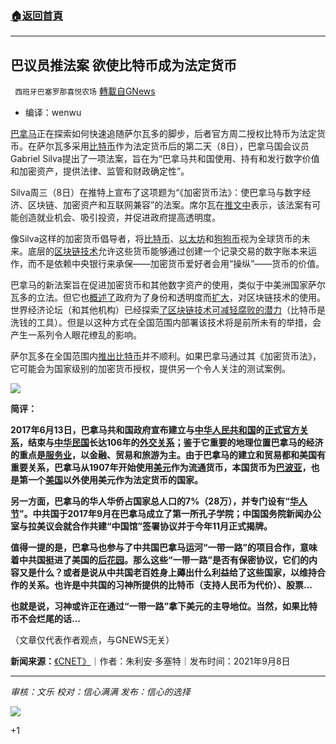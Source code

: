 ###  [:house:返回首頁](https://github.com/ourhimalayas/txt)
---


## 巴议员推法案 欲使比特币成为法定货币
` 西班牙巴塞罗那喜悦农场` [轉載自GNews](https://gnews.org/zh-hans/1523721/)

- 编译：wenwu


[巴拿马](https://zh.wikipedia.org/wiki/%E5%B7%B4%E6%8B%BF%E9%A9%AC)正在探索如何快速追随萨尔瓦多的脚步，后者官方周二授权比特币为法定货币。在萨尔瓦多采用[比特币](https://www.cnet.com/how-to/what-is-bitcoin/)作为法定货币后的第二天（8日），巴拿马国会议员Gabriel Silva提出了一项法案，旨在为“巴拿马共和国使用、持有和发行数字价值和加密资产，提供法律、监管和财政确定性”。

Silva周三（8日）在推特上宣布了这项题为“《加密货币法》：使巴拿马与数字经济、区块链、加密资产和互联网兼容”的法案。席尔瓦在[推文中](https://twitter.com/gabrielsilva8_7/status/1435015640226615299)表示，该法案有可能创造就业机会、吸引投资，并促进政府提高透明度。

像Silva这样的加密货币倡导者，将[比特币](https://www.cnet.com/how-to/what-is-bitcoin/)、[以太坊](https://www.cnet.com/how-to/bitcoin-ethereum-or-litecoin-which-cryptocurrency-is-best-for-you/)和[狗狗](https://www.cnet.com/news/dogecoin-the-origin-story-of-the-elon-musk-supported-cryptocurrency/)[币](https://www.cnet.com/how-to/what-is-bitcoin/)视为全球货币的未来。底层的[区块链技术](https://www.cnet.com/blockchain-decoded/)允许这些货币能够通过创建一个记录交易的数字账本来运作，而不是依赖中央银行来承保——加密货币爱好者会用“操纵”——货币的价值。

巴拿马的新法案旨在促进加密货币和其他数字资产的使用，类似于中美洲国家萨尔瓦多的立法。但它也[概述了](https://97855788-39ff-4655-a39b-3acea3b2f10b.filesusr.com/ugd/3b5653_bd5292fe23de49b08a78728ba65b4761.pdf)政府为了身份和透明度而[扩大](https://97855788-39ff-4655-a39b-3acea3b2f10b.filesusr.com/ugd/3b5653_bd5292fe23de49b08a78728ba65b4761.pdf)，对区块链技术的使用。世界经济论坛（和其他机构）已经探索[了区块链技术可减轻腐败的潜力](https://www.weforum.org/agenda/2020/06/governments-leverage-blockchain-public-procurement-corruption/)（比特币是洗钱的工具）。但是以这种方式在全国范围内部署该技术将是前所未有的举措，会产生一系列令人眼花缭乱的影响。

萨尔瓦多在全国范围内[推出比特币](https://www.cnet.com/personal-finance/your-money/el-salvador-and-bitcoin-everything-you-need-to-know/)并不顺利。如果巴拿马通过其《加密货币法》，它可能会为国家级别的加密货币授权，提供另一个令人关注的测试案例。

![](https://assets.gnews.org/wp-content/uploads/2021/09/unknown-7-6.png)

**简评：**

**2017年6月13日，巴拿马共和国政府宣布建立与[中华人民共和国](https://zh.wikipedia.org/wiki/%E4%B8%AD%E8%8F%AF%E4%BA%BA%E6%B0%91%E5%85%B1%E5%92%8C%E5%9C%8B)的[正式官方关系](https://zh.wikipedia.org/wiki/%E4%B8%AD%E5%9B%BD%EF%BC%8D%E5%B7%B4%E6%8B%BF%E9%A9%AC%E5%85%B3%E7%B3%BB)，结束与[中华民国](https://zh.wikipedia.org/wiki/%E4%B8%AD%E8%8F%AF%E6%B0%91%E5%9C%8B)长达106年的[外交关系](https://zh.wikipedia.org/wiki/%E4%B8%AD%E8%8F%AF%E6%B0%91%E5%9C%8B%E8%88%87%E5%B7%B4%E6%8B%BF%E9%A6%AC%E9%97%9C%E4%BF%82)；鉴于它重要的地理位置巴拿马的经济的重点是[服务业](https://zh.wikipedia.org/wiki/%E6%9C%8D%E5%8A%A1%E4%B8%9A)，以金融、贸易和旅游为主。由于巴拿马的建立和贸易都和美国有重要关系，巴拿马从1907年开始使用[美元](https://zh.wikipedia.org/wiki/%E7%BE%8E%E5%85%83)作为流通货币，本国货币为[巴波亚](https://zh.wikipedia.org/wiki/%E5%B7%B4%E6%8B%BF%E9%A6%AC%E5%B7%B4%E6%B3%A2%E4%BA%9E)，也是第一个[美国](https://zh.wikipedia.org/wiki/%E7%BE%8E%E5%9C%8B)以外使用美元作为法定货币的国家。**

**另一方面，巴拿马的华人华侨占国家总人口的7%（28万），并专门设有“[华人节](https://theory.gmw.cn/2018-12/07/content_32124145.htm)”。中共国于2017年9月在巴拿马成立了第一所孔子学院；中国国务院新闻办公室与拉美议会就合作共建“中国馆”签署协议并于今年11月正式揭牌。**

**值得一提的是，巴拿马也参与了中共国巴拿马运河“一带一路”的项目合作，意味着中共国挺进了美国的[后花园](https://news.sina.com.cn/c/2019-04-07/doc-ihvhiewr3881075.shtml)。那么这些“一带一路”是否有保密协议，它们的内容又是什么？或者是说从中共国老百姓身上薅出什么利益给了这些国家，以维持合作的关系。也许是中共国的习神所提供的比特币（支持人民币为代价）、股票…**

**也就是说，习神或许正在通过“一带一路”拿下美元的主导地位。当然，如果比特币不会烂尾的话…**

（文章仅代表作者观点，与GNEWS无关）

**新闻来源：**[《CNET》](https://www.cnet.com/personal-finance/panama-unveils-bill-to-make-bitcoin-legal-tender/)｜作者：朱利安·多塞特｜发布时间：2021年9月8日

* * *

*审核：文乐
校对：信心满满
发布：信心的选择*

![](https://assets.gnews.org/wp-content/uploads/2021/09/GNEWS_CH.-5-1536x1086-1.jpeg)

+1
